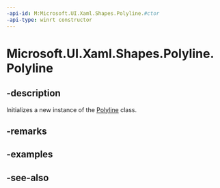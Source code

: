 ```yaml
---
-api-id: M:Microsoft.UI.Xaml.Shapes.Polyline.#ctor
-api-type: winrt constructor
---
```


<!-- Method syntax
public Polyline()
-->

# Microsoft.UI.Xaml.Shapes.Polyline.Polyline

## -description
Initializes a new instance of the [Polyline](polyline.md) class.

## -remarks

## -examples

## -see-also
